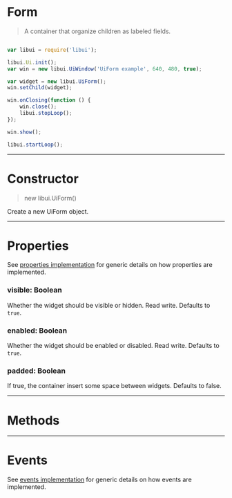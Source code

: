 
# Form

> A container that organize children as labeled fields.



```js

var libui = require('libui');

libui.Ui.init();
var win = new libui.UiWindow('UiForm example', 640, 480, true);

var widget = new libui.UiForm();
win.setChild(widget);

win.onClosing(function () {
	win.close();
	libui.stopLoop();
});

win.show();

libui.startLoop();

```

---

# Constructor

> new libui.UiForm()

Create a new UiForm object.

---

# Properties

See [properties implementation](properties.md) for generic details on how properties are implemented.


### visible: Boolean

Whether the widget should be visible or hidden. 
Read write.
Defaults to `true`.



### enabled: Boolean

Whether the widget should be enabled or disabled. 
Read write.
Defaults to `true`.



### padded: Boolean

If true, the container insert some space between widgets. 
Defaults to false.




---

# Methods



---

# Events

See [events implementation](events.md) for generic details on how events are implemented.



